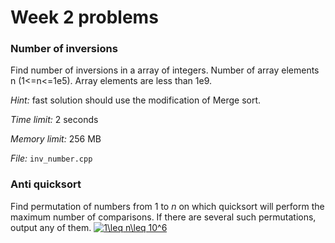 # Week 2 problems

### Number of inversions

Find number of inversions in a array of integers. Number of array elements n (1<=n<=1e5). Array elements are less than 1e9. 

*Hint:* fast solution should use the modification of Merge sort.  

*Time limit:* 2 seconds

*Memory limit:* 256 MB

*File:* `inv_number.cpp`

### Anti quicksort

Find permutation of numbers from 1 to *n* on which quicksort will perform the maximum number of comparisons. If there are several such permutations, output any of them. 
<a href="https://www.codecogs.com/eqnedit.php?latex=\inline&space;1\leq&space;n\leq&space;10^6" target="_blank"><img src="https://latex.codecogs.com/gif.latex?\inline&space;1\leq&space;n\leq&space;10^6" title="1\leq n\leq 10^6" /></a>
